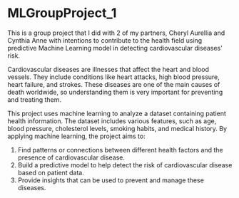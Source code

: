 # MLGroupProject_1
This is a group project that I did with 2 of my partners, Cheryl Aurellia and Cynthia Anne with intentions to contribute to the health field using predictive Machine Learning model in detecting cardiovascular diseases' risk.  

Cardiovascular diseases are illnesses that affect the heart and blood vessels. They include conditions like heart attacks, high blood pressure, heart failure, and strokes. These diseases are one of the main causes of death worldwide, so understanding them is very important for preventing and treating them. 

This project uses machine learning to analyze a dataset containing patient health information. The dataset includes various features, such as age, blood pressure, cholesterol levels, smoking habits, and medical history. By applying machine learning, the project aims to:
1. Find patterns or connections between different health factors and the presence of cardiovascular disease.
2. Build a predictive model to help detect the risk of cardiovascular disease based on patient data.
3. Provide insights that can be used to prevent and manage these diseases.
